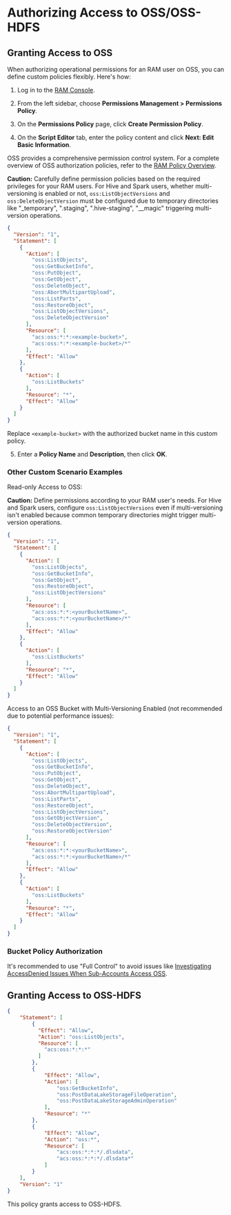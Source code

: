 # Authorizing Access to OSS/OSS-HDFS

## Granting Access to OSS

When authorizing operational permissions for an RAM user on OSS, you can define custom policies flexibly. Here's how:

1.  Log in to the [RAM Console](https://ram.console.aliyun.com/).

2.  From the left sidebar, choose **Permissions Management > Permissions Policy**.

3.  On the **Permissions Policy** page, click **Create Permission Policy**.

4.  On the **Script Editor** tab, enter the policy content and click **Next: Edit Basic Information**.


OSS provides a comprehensive permission control system. For a complete overview of OSS authorization policies, refer to the [RAM Policy Overview](https://help.aliyun.com/document_detail/100680.htm#concept-y5r-5rm-2gb).

**Caution:** Carefully define permission policies based on the required privileges for your RAM users. For Hive and Spark users, whether multi-versioning is enabled or not, `oss:ListObjectVersions` and `oss:DeleteObjectVersion` must be configured due to temporary directories like "_temporary", ".staging", ".hive-staging", "__magic" triggering multi-version operations.

```json
{
  "Version": "1",
  "Statement": [
    {
      "Action": [
        "oss:ListObjects",
        "oss:GetBucketInfo",
        "oss:PutObject",
        "oss:GetObject",
        "oss:DeleteObject",
        "oss:AbortMultipartUpload",
        "oss:ListParts",
        "oss:RestoreObject",
        "oss:ListObjectVersions",
        "oss:DeleteObjectVersion"
      ],
      "Resource": [
        "acs:oss:*:*:<example-bucket>",
        "acs:oss:*:*:<example-bucket>/*"
      ],
      "Effect": "Allow"
    },
    {
      "Action": [
        "oss:ListBuckets"
      ],
      "Resource": "*",
      "Effect": "Allow"
    }
  ]
}
```

Replace `<example-bucket>` with the authorized bucket name in this custom policy.

5.  Enter a **Policy Name** and **Description**, then click **OK**.


### Other Custom Scenario Examples

Read-only Access to OSS:

**Caution:** Define permissions according to your RAM user's needs. For Hive and Spark users, configure `oss:ListObjectVersions` even if multi-versioning isn't enabled because common temporary directories might trigger multi-version operations.

```json
{
  "Version": "1",
  "Statement": [
    {
      "Action": [
        "oss:ListObjects",
        "oss:GetBucketInfo",
        "oss:GetObject",
        "oss:RestoreObject",
        "oss:ListObjectVersions"
      ],
      "Resource": [
        "acs:oss:*:*:<yourBucketName>",
        "acs:oss:*:*:<yourBucketName>/*"
      ],
      "Effect": "Allow"
    },
    {
      "Action": [
        "oss:ListBuckets"
      ],
      "Resource": "*",
      "Effect": "Allow"
    }
  ]
}
```

Access to an OSS Bucket with Multi-Versioning Enabled (not recommended due to potential performance issues):

```json
{
  "Version": "1",
  "Statement": [
    {
      "Action": [
        "oss:ListObjects",
        "oss:GetBucketInfo",
        "oss:PutObject",
        "oss:GetObject",
        "oss:DeleteObject",
        "oss:AbortMultipartUpload",
        "oss:ListParts",
        "oss:RestoreObject",
        "oss:ListObjectVersions",
        "oss:GetObjectVersion",
        "oss:DeleteObjectVersion",
        "oss:RestoreObjectVersion"
      ],
      "Resource": [
        "acs:oss:*:*:<yourBucketName>",
        "acs:oss:*:*:<yourBucketName>/*"
      ],
      "Effect": "Allow"
    },
    {
      "Action": [
        "oss:ListBuckets"
      ],
      "Resource": "*",
      "Effect": "Allow"
    }
  ]
}
```
### Bucket Policy Authorization

It's recommended to use "Full Control" to avoid issues like [Investigating AccessDenied Issues When Sub-Accounts Access OSS](./issues/oss_access_denied.md).

## Granting Access to OSS-HDFS

```json
{
    "Statement": [
        {
          "Effect": "Allow",
          "Action": "oss:ListObjects",
          "Resource": [
            "acs:oss:*:*:*"
          ]
        },
        {
            "Effect": "Allow",
            "Action": [
                "oss:GetBucketInfo",                
                "oss:PostDataLakeStorageFileOperation",
                "oss:PostDataLakeStorageAdminOperation"
            ],
            "Resource": "*"
        },
        {
            "Effect": "Allow",
            "Action": "oss:*",
            "Resource": [
                "acs:oss:*:*:*/.dlsdata",
                "acs:oss:*:*:*/.dlsdata*"
            ]
        }
    ],
    "Version": "1"
}
```

This policy grants access to OSS-HDFS.